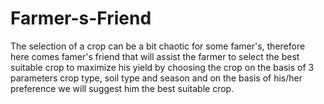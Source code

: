 # Farmer-s-Friend
The selection of a crop can be a bit chaotic for some famer's, therefore here comes famer's friend that will assist the farmer to select the best suitable crop to maximize his yield by choosing the crop on the basis of 3 parameters crop type, soil type and season and on the basis of his/her preference we will suggest him the best suitable crop.
